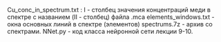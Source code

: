 Cu_conc_in_spectrum.txt : I - столбец значения концентраций меди в спектре c названием (II - столбец) файла .mca 
elements_windows.txt - окна основных линий в спектре (элементов) 
spectrums.7z - архив со спектрами. 
NNet.py - код класса нейронной сети лекции 9-10.